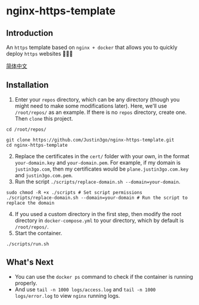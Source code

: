 # nginx-https-template

## Introduction

An `https` template based on `nginx + docker` that allows you to quickly deploy `https` websites 🚀🚀🚀

[简体中文](./README.ZH.md)

## Installation

1. Enter your `repos` directory, which can be any directory (though you might need to make some modifications later). Here, we'll use `/root/repos/` as an example. If there is no `repos` directory, create one. Then `clone` this project.

```shell
cd /root/repos/
```

```shell
git clone https://github.com/Justin3go/nginx-https-template.git
cd nginx-https-template
```

2. Replace the certificates in the `cert/` folder with your own, in the format `your-domain.key` and `your-domain.pem`. For example, if my domain is `justin3go.com`, then my certificates would be `plane.justin3go.com.key` and `justin3go.com.pem`.
3. Run the script `./scripts/replace-domain.sh --domain=your-domain`.

```shell
sudo chmod -R +x ./scripts # Set script permissions
./scripts/replace-domain.sh --domain=your-domain # Run the script to replace the domain
```

4. If you used a custom directory in the first step, then modify the root directory in `docker-compose.yml` to your directory, which by default is `/root/repos/`.
5. Start the container.

```shell
./scripts/run.sh
```

## What's Next

- You can use the `docker ps` command to check if the container is running properly.
- And use `tail -n 1000 logs/access.log` and `tail -n 1000 logs/error.log` to view `nginx` running logs.